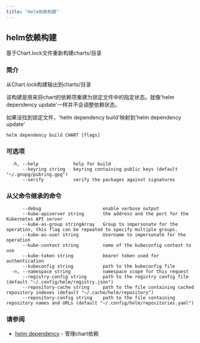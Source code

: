 ```yaml
---
title: "Helm依赖构建"
---
```


## helm依赖构建

基于Chart.lock文件重新构建charts/目录

### 简介

从Chart.lock构建输出到charts/目录

该构建是用来将chart的依赖项重建为锁定文件中的指定状态。就像'helm dependency update'一样并不会调整依赖状态。

如果没找到锁定文件，'helm dependency build'映射到'helm dependency update'

```shell
helm dependency build CHART [flags]
```

### 可选项

```shell
  -h, --help             help for build
      --keyring string   keyring containing public keys (default "~/.gnupg/pubring.gpg")
      --verify           verify the packages against signatures
```

### 从父命令继承的命令

```shell
      --debug                       enable verbose output
      --kube-apiserver string       the address and the port for the Kubernetes API server
      --kube-as-group stringArray   Group to impersonate for the operation, this flag can be repeated to specify multiple groups.
      --kube-as-user string         Username to impersonate for the operation
      --kube-context string         name of the kubeconfig context to use
      --kube-token string           bearer token used for authentication
      --kubeconfig string           path to the kubeconfig file
  -n, --namespace string            namespace scope for this request
      --registry-config string      path to the registry config file (default "~/.config/helm/registry.json")
      --repository-cache string     path to the file containing cached repository indexes (default "~/.cache/helm/repository")
      --repository-config string    path to the file containing repository names and URLs (default "~/.config/helm/repositories.yaml")
```

### 请参阅

* [helm dependency](helm_dependency.md) - 管理chart依赖
